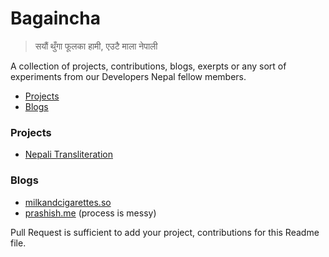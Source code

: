 # Bagaincha

> सयौं थुँगा फूलका हामी, एउटै माला नेपाली

 
 A collection of projects, contributions, blogs, exerpts or any sort of experiments from our Developers Nepal fellow members. 
 
- [Projects](#projects)
- [Blogs](#blogs)

### Projects
- [Nepali Transliteration](https://rabishah.github.io/nepali-unicode/)

### Blogs
- [milkandcigarettes.so](http://milkandcigarettes.so/) 
- [prashish.me](http://prashish.me/) (process is messy)

Pull Request is sufficient to add your project, contributions for this Readme file.
